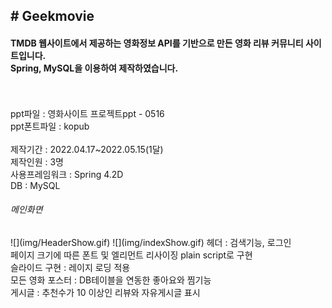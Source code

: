 <h2># Geekmovie</h2>

<h4>TMDB 웹사이트에서 제공하는 영화정보 API를 기반으로 만든 영화 리뷰 커뮤니티 사이트입니다.<br>
Spring, MySQL을 이용하여 제작하였습니다.</h4>
<br><br>
ppt파일 : 영화사이트 프로젝트ppt - 0516<br>
ppt폰트파일 : kopub
<br><br>
제작기간 : 2022.04.17~2022.05.15(1달)<br>
제작인원 : 3명<br>
사용프레임워크 : Spring 4.2D<br>
DB : MySQL<br>


<h6>메인화면</h6>
![](img/HeaderShow.gif)
![](img/indexShow.gif)
헤더 : 검색기능, 로그인<br>
페이지 크기에 따른 폰트 및 엘리먼트 리사이징 plain script로 구현<br>
슬라이드 구현 : 레이지 로딩 적용<br>
모든 영화 포스터 : DB테이블을 연동한 좋아요와 찜기능<br>
게시글 : 추천수가 10 이상인 리뷰와 자유게시글 표시<br>
  
